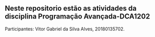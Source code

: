  ## Neste repositorio estão as atividades da disciplina Programação Avançada-DCA1202
 
 Participantes:
 Vitor Gabriel da Silva Alves, 20180135702. 
